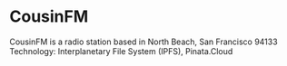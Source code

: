 # CousinFM
CousinFM is a radio station based in North Beach, San Francisco 94133
Technology: Interplanetary File System (IPFS), Pinata.Cloud
